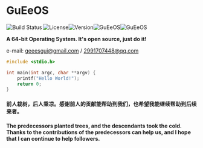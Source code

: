 # GuEeOS

<img style="margin-right: 3px" src="https://img.shields.io/badge/build-passing-brightgreen.svg" alt="Build Status"/><img src="https://img.shields.io/badge/license-GPL%203.0-blue.svg" alt="License"/><img src="https://img.shields.io/badge/version-0.0.1-blue.svg" alt="Version"/><img src="https://img.shields.io/badge/build-passing-brightgreen.svg" alt="GuEeOS"/>![GuEeOS](https://badgen.net/github/stars/guee-gui/GuEeOS)

__A 64-bit Operating System. It's open source, just do it!__

e-mail: geeesgui@gmail.com / 2991707448@qq.com

```C
#include <stdio.h>

int main(int argc, char **argv) {
    printf("Hello World!");
    return 0;
}
```

#### 前人栽树，后人乘凉。感谢前人的贡献能帮助到我们，也希望我能继续帮助到后续来者。
#### The predecessors planted trees, and the descendants took the cold. Thanks to the contributions of the predecessors can help us, and I hope that I can continue to help followers.
